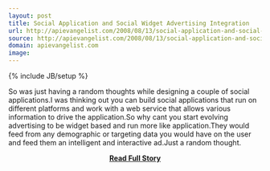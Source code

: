 ```yaml
---
layout: post
title: Social Application and Social Widget Advertising Integration
url: http://apievangelist.com/2008/08/13/social-application-and-social-widget-advertising-integration/
source: http://apievangelist.com/2008/08/13/social-application-and-social-widget-advertising-integration/
domain: apievangelist.com
image: 
---
```

{% include JB/setup %}<p>So was just having a random thoughts while designing a couple of social applications.I was thinking out you can build social applications that run on different platforms and work with a web service that allows various information to drive the application.So why cant you start evolving advertising to be widget based and run more like application.They would feed from any demographic or targeting data you would have on the user and feed them an intelligent and interactive ad.Just a random thought.</p>
<center><p><a href="http://apievangelist.com/2008/08/13/social-application-and-social-widget-advertising-integration/" style='padding:25px; font-sze:18px; font-weight: bold;'>Read Full Story</a></p></center>
